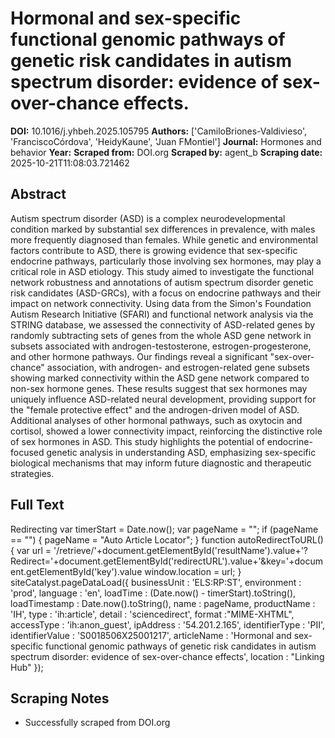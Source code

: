 # Hormonal and sex-specific functional genomic pathways of genetic risk candidates in autism spectrum disorder: evidence of sex-over-chance effects.

**DOI:** 10.1016/j.yhbeh.2025.105795
**Authors:** ['CamiloBriones-Valdivieso', 'FranciscoCórdova', 'HeidyKaune', 'Juan FMontiel']
**Journal:** Hormones and behavior
**Year:** 
**Scraped from:** DOI.org
**Scraped by:** agent_b
**Scraping date:** 2025-10-21T11:08:03.721462

## Abstract

Autism spectrum disorder (ASD) is a complex neurodevelopmental condition marked by substantial sex differences in prevalence, with males more frequently diagnosed than females. While genetic and environmental factors contribute to ASD, there is growing evidence that sex-specific endocrine pathways, particularly those involving sex hormones, may play a critical role in ASD etiology. This study aimed to investigate the functional network robustness and annotations of autism spectrum disorder genetic risk candidates (ASD-GRCs), with a focus on endocrine pathways and their impact on network connectivity. Using data from the Simon's Foundation Autism Research Initiative (SFARI) and functional network analysis via the STRING database, we assessed the connectivity of ASD-related genes by randomly subtracting sets of genes from the whole ASD gene network in subsets associated with androgen-testosterone, estrogen-progesterone, and other hormone pathways. Our findings reveal a significant "sex-over-chance" association, with androgen- and estrogen-related gene subsets showing marked connectivity within the ASD gene network compared to non-sex hormone genes. These results suggest that sex hormones may uniquely influence ASD-related neural development, providing support for the "female protective effect" and the androgen-driven model of ASD. Additional analyses of other hormonal pathways, such as oxytocin and cortisol, showed a lower connectivity impact, reinforcing the distinctive role of sex hormones in ASD. This study highlights the potential of endocrine-focused genetic analysis in understanding ASD, emphasizing sex-specific biological mechanisms that may inform future diagnostic and therapeutic strategies.

## Full Text

Redirecting var timerStart = Date.now(); var pageName = ""; if (pageName == "") { pageName = "Auto Article Locator"; } function autoRedirectToURL() { var url = '/retrieve/'+document.getElementById('resultName').value+'?Redirect='+document.getElementById('redirectURL').value+'&key='+document.getElementById('key').value window.location = url; } siteCatalyst.pageDataLoad({ businessUnit : 'ELS:RP:ST', environment : 'prod', language : 'en', loadTime : (Date.now() - timerStart).toString(), loadTimestamp : Date.now().toString(), name : pageName, productName : 'IH', type : 'ih:article', detail : 'sciencedirect', format :"MIME-XHTML", accessType : 'ih:anon_guest', ipAddress : '54.201.2.165', identifierType : 'PII', identifierValue : 'S0018506X25001217', articleName : 'Hormonal and sex-specific functional genomic pathways of genetic risk candidates in autism spectrum disorder: evidence of sex-over-chance effects', location : "Linking Hub" });

## Scraping Notes

- Successfully scraped from DOI.org
